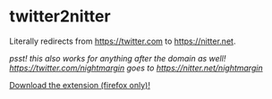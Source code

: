 # twitter2nitter

Literally redirects from https://twitter.com to https://nitter.net.

*psst! this also works for anything after the domain as well! https://twitter.com/nightmargin goes to https://nitter.net/nightmargin*

[Download the extension (firefox only)!](https://addons.mozilla.org/en-US/firefox/addon/twitter-to-nitter)

